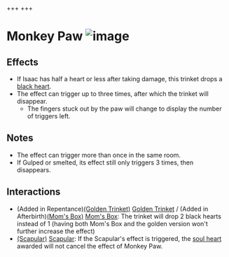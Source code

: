 +++
+++

 # Monkey Paw ![image](/image/Monkey_Paw.png) 

Effects
---------


* If Isaac has half a heart or less after taking damage, this trinket drops a [black heart](/wiki/Black_heart "Black heart").
* The effect can trigger up to three times, after which the trinket will disappear.
	+ The fingers stuck out by the paw will change to display the number of triggers left.


Notes
-------


* The effect can trigger more than once in the same room.
* If Gulped or smelted, its effect still only triggers 3 times, then disappears.


Interactions
--------------


* (Added in Repentance)[(Golden Trinket)](/wiki/Golden_Trinket "Golden Trinket") [Golden Trinket](/wiki/Golden_Trinket "Golden Trinket") / (Added in Afterbirth)[(Mom's Box)](/wiki/Mom%27s_Box "Mom's Box") [Mom's Box](/wiki/Mom%27s_Box "Mom's Box"): The trinket will drop 2 black hearts instead of 1 (having both Mom's Box and the golden version won't further increase the effect)
* [(Scapular)](/wiki/Scapular "Scapular") [Scapular](/wiki/Scapular "Scapular"): If the Scapular's effect is triggered, the [soul heart](/wiki/Soul_heart "Soul heart") awarded will not cancel the effect of Monkey Paw.



